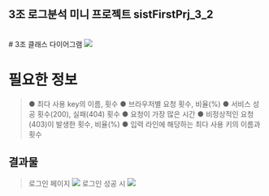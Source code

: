 ## 3조 로그분석 미니 프로젝트 sistFirstPrj_3_2
<br>
# 3조 클래스 다이어그램
<img src="https://user-images.githubusercontent.com/93374409/153107574-98923110-1017-4abd-b4f5-0315e0a750cb.png">

# 필요한 정보 
> ● 최다 사용 key의 이름, 횟수
> ● 브라우저별 요청 횟수, 비율(%)
> ● 서비스 성공 횟수(200), 실패(404) 횟수
> ● 요청이 가장 많은 시간
> ● 비정상적인 요청(403)이 발생한 횟수, 비율(%)
> ● 입력 라인에 해당하는 최다 사용 키의 이름과 횟수

## 결과물
> 로그인 페이지
> <img src="https://user-images.githubusercontent.com/93374409/153108438-a6ce4e78-333b-41f5-9546-29a2b66dcbf8.PNG">
> 로그인 성공 시
> <img src="https://user-images.githubusercontent.com/93374409/153108446-3e345649-d417-4cdd-af9f-1df871d8e8b4.PNG">
